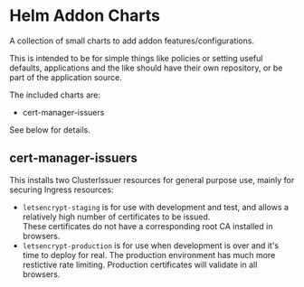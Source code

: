 # Helm Addon Charts

A collection of small charts to add addon features/configurations.

This is intended to be for simple things like policies or setting useful defaults, applications and the like should have their own repository, or be part of the application source.

The included charts are:

* cert-manager-issuers

See below for details.

## cert-manager-issuers

This installs two ClusterIssuer resources for general purpose use, mainly for securing Ingress resources:

* `letsencrypt-staging` is for use with development and test, and allows a relatively high number of certificates to be issued.  
  These certificates do not have a corresponding root CA installed in browsers.
* `letsencrypt-production` is for use when development is over and it's time to deploy for real.
  The production environment has much more restictive rate limiting.
  Production certificates will validate in all browsers.
